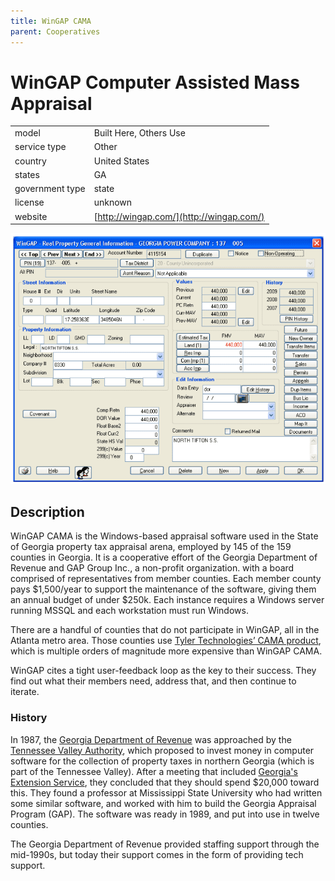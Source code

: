 ```yaml
---
title: WinGAP CAMA
parent: Cooperatives
---
```


# WinGAP Computer Assisted Mass Appraisal

|                   |                                          |
|:------------------|:-----------------------------------------|
| model             | Built Here, Others Use
| service type      | Other
| country           | United States
| states            | GA
| government type   | state
| license           | unknown
| website           | [http://wingap.com/](http://wingap.com/)

![WinGAP screenshot](images/wingap.png)

## Description

WinGAP CAMA is the Windows-based appraisal software used in the State of Georgia property tax appraisal arena, employed by 145 of the 159 counties in Georgia. It is a cooperative effort of the Georgia Department of Revenue and GAP Group Inc., a non-profit organization. with a board comprised of representatives from member counties. Each member county pays $1,500/year to support the maintenance of the software, giving them an annual budget of under $250k. Each instance requires a Windows server running MSSQL and each workstation must run Windows.

There are a handful of counties that do not participate in WinGAP, all in the Atlanta metro area. Those counties use [Tyler Technologies’ CAMA product](https://www.tylertech.com/solutions/public-administration/appraisal-tax/computer-assisted-mass-appraisal), which is multiple orders of magnitude more expensive than WinGAP CAMA.

WinGAP cites a tight user-feedback loop as the key to their success. They find out what their members need, address that, and then continue to iterate.

### History

In 1987, the [Georgia Department of Revenue](https://dor.georgia.gov/) was approached by the [Tennessee Valley Authority](https://www.tva.com/), which proposed to invest money in computer software for the collection of property taxes in northern Georgia (which is part of the Tennessee Valley). After a meeting that included [Georgia's Extension Service](https://extension.uga.edu/), they concluded that they should spend $20,000 toward this. They found a professor at Mississippi State University who had written some similar software, and worked with him to build the Georgia Appraisal Program (GAP). The software was ready in 1989, and put into use in twelve counties.

The Georgia Department of Revenue provided staffing support through the mid-1990s, but today their support comes in the form of providing tech support.
